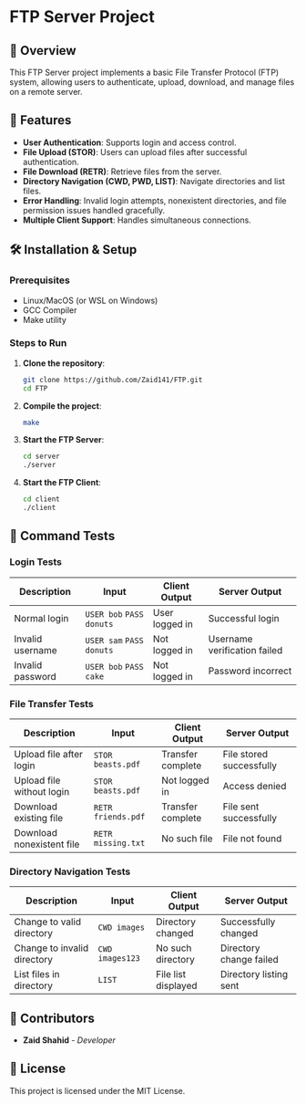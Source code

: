 # FTP Server Project

## 📌 Overview
This FTP Server project implements a basic File Transfer Protocol (FTP) system, allowing users to authenticate, upload, download, and manage files on a remote server.

## 🚀 Features
- **User Authentication**: Supports login and access control.
- **File Upload (STOR)**: Users can upload files after successful authentication.
- **File Download (RETR)**: Retrieve files from the server.
- **Directory Navigation (CWD, PWD, LIST)**: Navigate directories and list files.
- **Error Handling**: Invalid login attempts, nonexistent directories, and file permission issues handled gracefully.
- **Multiple Client Support**: Handles simultaneous connections.

## 🛠 Installation & Setup

### Prerequisites
- Linux/MacOS (or WSL on Windows)
- GCC Compiler
- Make utility

### Steps to Run
1. **Clone the repository**:
   ```sh
   git clone https://github.com/Zaid141/FTP.git
   cd FTP
   ```
2. **Compile the project**:
   ```sh
   make
   ```
3. **Start the FTP Server**:
   ```sh
   cd server
   ./server
   ```
4. **Start the FTP Client**:
   ```sh
   cd client
   ./client
   ```

## 📂 Command Tests

### Login Tests
| **Description**                          | **Input**           | **Client Output**        | **Server Output**         |
|------------------------------------------|---------------------|--------------------------|---------------------------|
| Normal login                             | `USER bob` `PASS donuts` | User logged in | Successful login |
| Invalid username                         | `USER sam` `PASS donuts` | Not logged in | Username verification failed |
| Invalid password                         | `USER bob` `PASS cake` | Not logged in | Password incorrect |

### File Transfer Tests
| **Description**                          | **Input**           | **Client Output**        | **Server Output**         |
|------------------------------------------|---------------------|--------------------------|---------------------------|
| Upload file after login                  | `STOR beasts.pdf`   | Transfer complete        | File stored successfully |
| Upload file without login                | `STOR beasts.pdf`   | Not logged in            | Access denied |
| Download existing file                   | `RETR friends.pdf`  | Transfer complete        | File sent successfully |
| Download nonexistent file                | `RETR missing.txt`  | No such file             | File not found |

### Directory Navigation Tests
| **Description**                          | **Input**           | **Client Output**        | **Server Output**         |
|------------------------------------------|---------------------|--------------------------|---------------------------|
| Change to valid directory                | `CWD images`        | Directory changed        | Successfully changed |
| Change to invalid directory              | `CWD images123`     | No such directory        | Directory change failed |
| List files in directory                  | `LIST`              | File list displayed      | Directory listing sent |

## 👥 Contributors
- **Zaid Shahid** - *Developer*

## 📜 License
This project is licensed under the MIT License.
